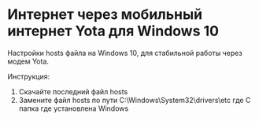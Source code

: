 # Интернет через мобильный интернет Yota для Windows 10
Настройки hosts файла на Windows 10, для стабильной работы через модем Yota.

Инструкция:
1. Скачайте последний файл hosts
2. Замените файл hosts по пути C:\Windows\System32\drivers\etc где C папка где установлена Windows
